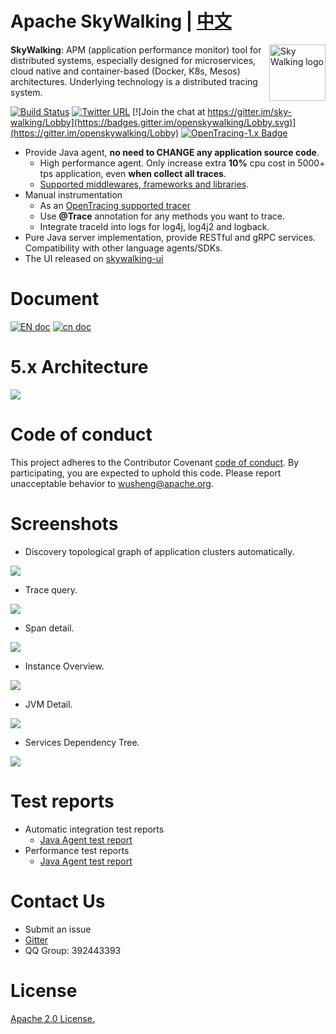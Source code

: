 Apache SkyWalking | [中文](README_ZH.md)
==========

<img src="https://skywalkingtest.github.io/page-resources/3.0/skywalking.png" alt="Sky Walking logo" height="90px" align="right" />

**SkyWalking**: APM (application performance monitor) tool for distributed systems, especially designed for 
microservices, cloud native and container-based (Docker, K8s, Mesos) architectures.
Underlying technology is a distributed tracing system.

[![Build Status](https://travis-ci.org/apache/incubator-skywalking.svg?branch=master)](https://travis-ci.org/apache/incubator-skywalking)
[![Twitter URL](https://img.shields.io/twitter/url/http/shields.io.svg?style=social)](https://twitter.com/AsfSkyWalking)
[![Join the chat at https://gitter.im/sky-walking/Lobby](https://badges.gitter.im/openskywalking/Lobby.svg)](https://gitter.im/openskywalking/Lobby)
[![OpenTracing-1.x Badge](https://img.shields.io/badge/OpenTracing--1.x-enabled-blue.svg)](http://opentracing.io)

* Provide Java agent, **no need to CHANGE any application source code**.
  * High performance agent. Only increase extra **10%** cpu cost in 5000+ tps application, even **when collect all traces**.
  * [Supported middlewares, frameworks and libraries](docs/Supported-list.md).
* Manual instrumentation
  * As an [OpenTracing supported tracer](http://opentracing.io/documentation/pages/supported-tracers)
  * Use **@Trace** annotation for any methods you want to trace.
  * Integrate traceId into logs for log4j, log4j2 and logback.
* Pure Java server implementation, provide RESTful and gRPC services. Compatibility with other language agents/SDKs. 
* The UI released on [skywalking-ui](https://github.com/apache/incubator-skywalking-ui)

# Document
[![EN doc](https://img.shields.io/badge/document-English-blue.svg)](docs/README.md) [![cn doc](https://img.shields.io/badge/文档-中文版-blue.svg)](docs/README_ZH.md)

# 5.x Architecture
<img src="https://skywalkingtest.github.io/page-resources/5.0/architecture.png"/>

# Code of conduct
This project adheres to the Contributor Covenant [code of conduct](CODE_OF_CONDUCT.md). By participating, you are expected to uphold this code. Please report unacceptable behavior to wusheng@apache.org.

# Screenshots
- Discovery topological graph of application clusters automatically.
<img src="https://skywalkingtest.github.io/page-resources/3.2.1/topological_graph_test_project.png"/>

- Trace query.
<img src="https://skywalkingtest.github.io/page-resources/3.2.1/trace_segment.png"/>

- Span detail.
<img src="https://skywalkingtest.github.io/page-resources/3.2.1/span.png" />

- Instance Overview.
<img src="https://skywalkingtest.github.io/page-resources/3.2.1/instance_health.png"/>

- JVM Detail.
<img src="https://skywalkingtest.github.io/page-resources/3.2/instance_graph.png"/>

- Services Dependency Tree.
<img src="https://skywalkingtest.github.io/page-resources/3.2.1/service_dependency_tree.png"/>

# Test reports
- Automatic integration test reports
  - [Java Agent test report](https://github.com/SkywalkingTest/agent-integration-test-report)
- Performance test reports
  - [Java Agent test report](https://skywalkingtest.github.io/Agent-Benchmarks/)

# Contact Us
* Submit an issue
* [Gitter](https://gitter.im/openskywalking/Lobby)
* QQ Group: 392443393

# License
[Apache 2.0 License.](/LICENSE)
